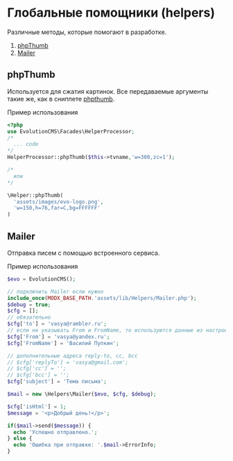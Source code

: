 # Глобальные помощники (helpers)

Различные методы, которые помогают в разработке.

1. [phpThumb](#section1)
2. [Mailer](#section2)

## phpThumb <a name="section1"></a>

Используется для сжатия картинок. Все передаваемые аргументы такие же, как в сниппете [phpthumb](/v3/04_%D0%94%D0%BE%D0%BF%D0%BE%D0%BB%D0%BD%D0%B5%D0%BD%D0%B8%D1%8F/phpthumb/).

Пример использования

```php
<?php
use EvolutionCMS\Facades\HelperProcessor;
/*
  ... code
*/
HelperProcessor::phpThumb($this->tvname,'w=300,zc=1');

/*
  или
*/

\Helper::phpThumb(
  'assets/images/evo-logo.png',
  'w=150,h=76,far=C,bg=FFFFFF'
)


```

## Mailer <a name="section2"></a>

Отправка писем с помощью встроенного сервиса.

Пример использования

```php
$evo = EvolutionCMS();

// подключить Mailer если нужно
include_once(MODX_BASE_PATH.'assets/lib/Helpers/Mailer.php');
$debug = true;
$cfg = [];
// обязательно
$cfg['to'] = 'vasya@rambler.ru';
// если не указывать From и FromName, то используются данные из настроек сайта
$cfg['From'] = 'vasya@yandex.ru';
$cfg['FromName'] = 'Василий Пупкин';

// дополнительные адреса reply-to, cc, bcc
// $cfg['replyTo'] = 'vasya@gmail.com';
// $cfg['cc'] = '';
// $cfg['bcc'] = '';
$cfg['subject'] = 'Тема письма';

$mail = new \Helpers\Mailer($evo, $cfg, $debug);

$cfg['isHtml'] = 1;
$message = '<p>Добрый день!</p>';

if($mail->send($message)) {
  echo 'Успешно отправлено.';
} else {
  echo 'Ошибка при отправке: '.$mail->ErrorInfo;
}
```
